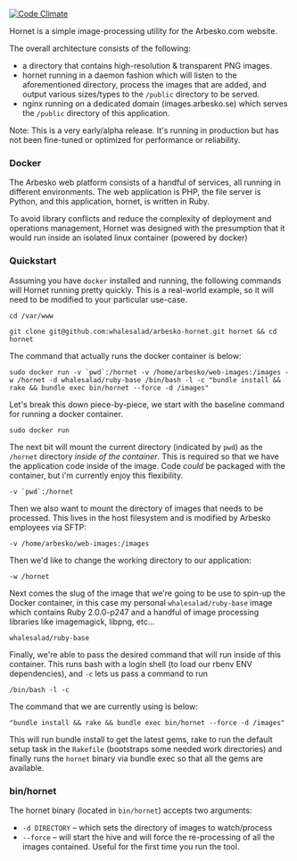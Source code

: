 [![Code Climate](https://codeclimate.com/repos/52bf5096e30ba04fc4005b45/badges/e336ceaeeea671e0a6f0/gpa.png)](https://codeclimate.com/repos/52bf5096e30ba04fc4005b45/feed)

Hornet is a simple image-processing utility for the Arbesko.com website.

The overall architecture consists of the following:

- a directory that contains high-resolution & transparent PNG images.
- hornet running in a daemon fashion which will listen to the aforementioned directory, process the images that are added, and output various sizes/types to the `/public` directory to be served.
- nginx running on a dedicated domain (images.arbesko.se) which serves the `/public` directory of this application.

Note: This is a very early/alpha release. It's running in production but has not been fine-tuned or optimized for performance or reliability.

### Docker

The Arbesko web platform consists of a handful of services, all running in different environments. The web application is PHP, the file server is Python, and this application, hornet, is written in Ruby.

To avoid library conflicts and reduce the complexity of deployment and operations management, Hornet was designed with the presumption that it would run inside an isolated linux container (powered by docker)

### Quickstart

Assuming you have `docker` installed and running, the following commands will Hornet running pretty quickly. This is a real-world example, so it will need to be modified to your particular use-case.

    cd /var/www

    git clone git@github.com:whalesalad/arbesko-hornet.git hornet && cd hornet

The command that actually runs the docker container is below:

    sudo docker run -v `pwd`:/hornet -v /home/arbesko/web-images:/images -w /hornet -d whalesalad/ruby-base /bin/bash -l -c "bundle install && rake && bundle exec bin/hornet --force -d /images"

Let's break this down piece-by-piece, we start with the baseline command for running a docker container.

    sudo docker run

The next bit will mount the current directory (indicated by `pwd`) as the `/hornet` directory *inside of the container*. This is required so that we have the application code inside of the image. Code *could* be packaged with the container, but i'm currently enjoy this flexibility.

    -v `pwd`:/hornet

Then we also want to mount the directory of images that needs to be processed. This lives in the host filesystem and is modified by Arbesko employees via SFTP:

    -v /home/arbesko/web-images:/images

Then we'd like to change the working directory to our application:

    -w /hornet

Next comes the slug of the image that we're going to be use to spin-up the Docker container, in this case my personal `whalesalad/ruby-base` image which contains Ruby 2.0.0-p247 and a handful of image processing libraries like imagemagick, libpng, etc...

    whalesalad/ruby-base

Finally, we're able to pass the desired command that will run inside of this container. This runs bash with a login shell (to load our rbenv ENV dependencies), and `-c` lets us pass a command to run

    /bin/bash -l -c

The command that we are currently using is below:

    "bundle install && rake && bundle exec bin/hornet --force -d /images"

This will run bundle install to get the latest gems, rake to run the default setup task in the `Rakefile` (bootstraps some needed work directories) and finally runs the `hornet` binary via bundle exec so that all the gems are available.

### bin/hornet

The hornet binary (located in `bin/hornet`) accepts two arguments:

- `-d DIRECTORY` – which sets the directory of images to watch/process
- `--force` – will start the hive and will force the re-processing of all the images contained. Useful for the first time you run the tool.
